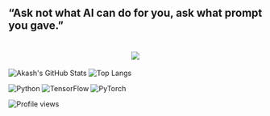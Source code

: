 ##  “Ask not what AI can do for you, ask what prompt you gave.”

<h1 align="center">
  <img src="https://readme-typing-svg.demolab.com/?lines=Hi,+I'm+Akash;AI+Engineer+%7C+Model+Optimizer;Let's+Build+Smart+Systems!&font=Fira%20Code&center=true&width=440&height=45&color=70a5fd&vCenter=true&pause=1000&size=22" />
</h1>

![Akash's GitHub Stats](https://github-readme-stats.vercel.app/api?username=Kash6&show_icons=true&theme=tokyonight)
![Top Langs](https://github-readme-stats.vercel.app/api/top-langs/?username=Kash6&layout=compact)


![Python](https://img.shields.io/badge/Python-3776AB?style=for-the-badge&logo=python&logoColor=white)
![TensorFlow](https://img.shields.io/badge/TensorFlow-FF6F00?style=for-the-badge&logo=tensorflow&logoColor=white)
![PyTorch](https://img.shields.io/badge/PyTorch-EE4C2C?style=for-the-badge&logo=pytorch&logoColor=white)


![Profile views](https://komarev.com/ghpvc/?username=Kash6)

